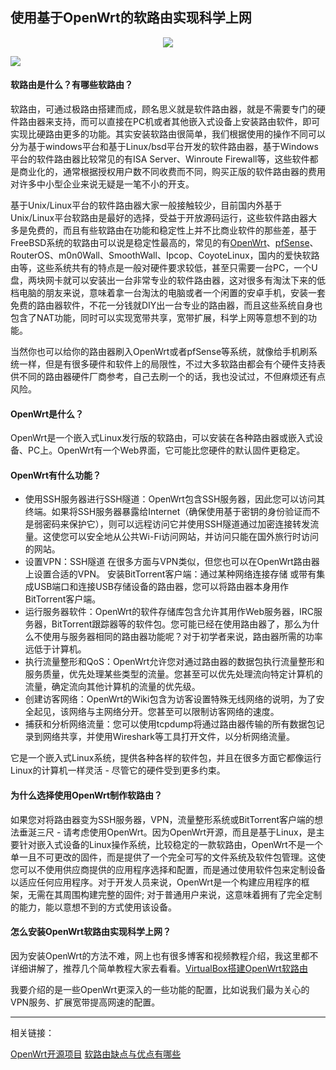 ## 使用基于OpenWrt的软路由实现科学上网
<div align="center">
    <img src="https://avatars0.githubusercontent.com/u/2528830?s=200&v=4">
    <br>
</div>

![](https://raw.githubusercontent.com/ckjbug/xiaokui/master/split.png)

#### 软路由是什么？有哪些软路由？

软路由，可通过极路由搭建而成，顾名思义就是软件路由器，就是不需要专门的硬件路由器来支持，而可以直接在PC机或者其他嵌入式设备上安装路由软件，即可实现比硬路由更多的功能。其实安装软路由很简单，我们根据使用的操作不同可以分为基于windows平台和基于Linux/bsd平台开发的软件路由器，基于Windows平台的软件路由器比较常见的有ISA Server、Winroute Firewall等，这些软件都是商业化的，通常根据授权用户数不同收费而不同，购买正版的软件路由器的费用对许多中小型企业来说无疑是一笔不小的开支。

基于Unix/Linux平台的软件路由器大家一般接触较少，目前国内外基于Unix/Linux平台软路由是最好的选择，受益于开放源码运行，这些软件路由器大多是免费的，而且有些软路由在功能和稳定性上并不比商业软件的那些差，基于FreeBSD系统的软路由可以说是稳定性最高的，常见的有[OpenWrt](https://openwrt.org/)、[pfSense](https://www.pfsense.org/)、RouterOS、m0n0Wall、SmoothWall、Ipcop、CoyoteLinux，国内的爱快软路由等，这些系统共有的特点是一般对硬件要求较低，甚至只需要一台PC，一个U盘，两块网卡就可以安装出一台非常专业的软件路由器，这对很多有淘汰下来的低档电脑的朋友来说，意味着拿一台淘汰的电脑或者一个闲置的安卓手机，安装一套免费的路由器软件，不花一分钱就DIY出一台专业的路由器，而且这些系统自身也包含了NAT功能，同时可以实现宽带共享，宽带扩展，科学上网等意想不到的功能。

当然你也可以给你的路由器刷入OpenWrt或者pfSense等系统，就像给手机刷系统一样，但是有很多硬件和软件上的局限性，不过大多软路由都会有个硬件支持表供不同的路由器硬件厂商参考，自己去刷一个的话，我也没试过，不但麻烦还有点风险。

#### OpenWrt是什么？

OpenWrt是一个嵌入式Linux发行版的软路由，可以安装在各种路由器或嵌入式设备、PC上。OpenWrt有一个Web界面，它可能比您硬件的默认固件更稳定。

#### OpenWrt有什么功能？

- 使用SSH服务器进行SSH隧道：OpenWrt包含SSH服务器，因此您可以访问其终端。如果将SSH服务器暴露给Internet（确保使用基于密钥的身份验证而不是弱密码来保护它），则可以远程访问它并使用SSH隧道通过加密连接转发流量。这使您可以安全地从公共Wi-Fi访问网站，并访问只能在国外旅行时访问的网站。
- 设置VPN：SSH隧道 在很多方面与VPN类似，但您也可以在OpenWrt路由器上设置合适的VPN。
安装BitTorrent客户端：通过某种网络连接存储  或带有集成USB端口和连接USB存储设备的路由器，您可以将路由器本身用作BitTorrent客户端。
- 运行服务器软件：OpenWrt的软件存储库包含允许其用作Web服务器，IRC服务器，BitTorrent跟踪器等的软件包。您可能已经在使用路由器了，那么为什么不使用与服务器相同的路由器功能呢？对于初学者来说，路由器所需的功率远低于计算机。
- 执行流量整形和QoS：OpenWrt允许您对通过路由器的数据包执行流量整形和服务质量，优先处理某些类型的流量。您甚至可以优先处理流向特定计算机的流量，确定流向其他计算机的流量的优先级。
- 创建访客网络：OpenWrt的Wiki包含为访客设置特殊无线网络的说明，为了安全起见，该网络与主网络分开。您甚至可以限制访客网络的速度。
- 捕获和分析网络流量：您可以使用tcpdump将通过路由器传输的所有数据包记录到网络共享，并使用Wireshark等工具打开文件，以分析网络流量。

它是一个嵌入式Linux系统，提供各种各样的软件包，并且在很多方面它都像运行Linux的计算机一样灵活 - 尽管它的硬件受到更多约束。


#### 为什么选择使用OpenWrt制作软路由？

如果您对将路由器变为SSH服务器，VPN，流量整形系统或BitTorrent客户端的想法垂涎三尺 - 请考虑使用OpenWrt。因为OpenWrt开源，而且是基于Linux，是主要针对嵌入式设备的Linux操作系统，比较稳定的一款软路由，OpenWrt不是一个单一且不可更改的固件，而是提供了一个完全可写的文件系统及软件包管理。这使您可以不使用供应商提供的应用程序选择和配置，而是通过使用软件包来定制设备以适应任何应用程序。对于开发人员来说，OpenWrt是一个构建应用程序的框架，无需在其周围构建完整的固件; 对于普通用户来说，这意味着拥有了完全定制的能力，能以意想不到的方式使用该设备。


#### 怎么安装OpenWrt软路由实现科学上网？

因为安装OpenWrt的方法不难，网上也有很多博客和视频教程介绍，我这里都不详细讲解了，推荐几个简单教程大家去看看。[VirtualBox搭建OpenWrt软路由](https://blog.csdn.net/lvshaorong/article/details/80935503)

我要介绍的是一些OpenWrt更深入的一些功能的配置，比如说我们最为关心的VPN服务、扩展宽带提高网速的配置。

---------

相关链接：

[OpenWrt开源项目](https://github.com/openwrt)
[软路由缺点与优点有哪些](https://baike.1688.com/doc/view-d2742189.html)

